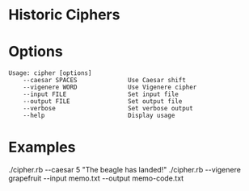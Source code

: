 # Historic Ciphers

# Options
    Usage: cipher [options]
        --caesar SPACES              Use Caesar shift
        --vigenere WORD              Use Vigenere cipher
        --input FILE                 Set input file
        --output FILE                Set output file
        --verbose                    Set verbose output
        --help                       Display usage

# Examples
   ./cipher.rb --caesar 5 "The beagle has landed!"
   ./cipher.rb --vigenere grapefruit --input memo.txt --output memo-code.txt
